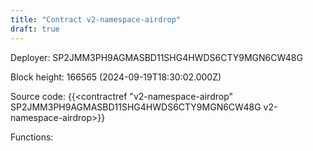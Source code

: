 ```yaml
---
title: "Contract v2-namespace-airdrop"
draft: true
---
```

Deployer: SP2JMM3PH9AGMASBD11SHG4HWDS6CTY9MGN6CW48G


 



Block height: 166565 (2024-09-19T18:30:02.000Z)

Source code: {{<contractref "v2-namespace-airdrop" SP2JMM3PH9AGMASBD11SHG4HWDS6CTY9MGN6CW48G v2-namespace-airdrop>}}

Functions:


